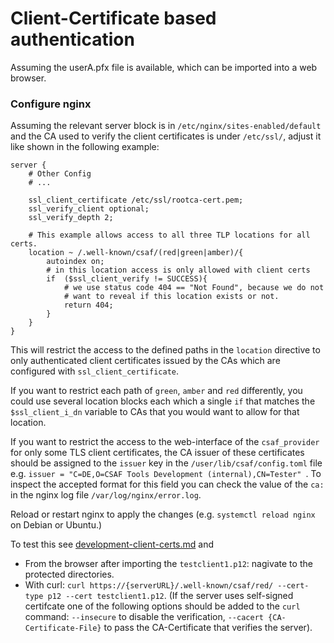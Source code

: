 # Client-Certificate based authentication

Assuming the userA.pfx file is available, which can be imported into
a web browser.

### Configure nginx
Assuming the relevant server block is in `/etc/nginx/sites-enabled/default` and the CA used to verify the client certificates is under `/etc/ssl/`,
adjust it like shown in the following example:

```
server {
    # Other Config
    # ...

    ssl_client_certificate /etc/ssl/rootca-cert.pem;
    ssl_verify_client optional;
    ssl_verify_depth 2;

    # This example allows access to all three TLP locations for all certs.
    location ~ /.well-known/csaf/(red|green|amber)/{
        autoindex on;
        # in this location access is only allowed with client certs
        if  ($ssl_client_verify != SUCCESS){
            # we use status code 404 == "Not Found", because we do not
            # want to reveal if this location exists or not.
            return 404;
        }
    }
}
```
This will restrict the access to the defined paths in the ```location```
directive to only authenticated client certificates issued by the CAs
which are configured with `ssl_client_certificate`.

If you want to restrict each path of `green`, `amber` and `red`
differently, you could use several location blocks
each which a single `if` that matches the `$ssl_client_i_dn` variable
to CAs that you would want to allow for that location.

If you want to restrict the access to the web-interface of the `csaf_provider` for only some TLS client certificates, the CA issuer of these certificates should be assigned to the `issuer` key in the `/user/lib/csaf/config.toml` file e.g. `issuer = "C=DE,O=CSAF Tools Development (internal),CN=Tester" `.
To inspect the accepted format for this field you can check the value of the `ca:` in the nginx log file `/var/log/nginx/error.log`.

Reload or restart nginx to apply the changes (e.g. `systemctl reload nginx`
on Debian or Ubuntu.)

To test this see [development-client-certs.md](development-client-certs.md) and
* From the browser after importing the `testclient1.p12`:
nagivate to the protected directories.
* With curl: `curl https://{serverURL}/.well-known/csaf/red/ --cert-type p12 --cert testclient1.p12`.
(If the server uses self-signed certifcate one of the following options should be added to the `curl` command:
`--insecure` to disable the verification,
`--cacert {CA-Certificate-File}` to pass the CA-Certificate that verifies the server).
